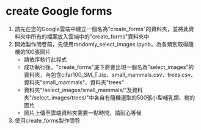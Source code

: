# create Google forms
1. 請先在您的Google雲端中建立一個名為"create_forms"的資料夾，並將此資料夾中所有的檔案放入雲端中的"create_forms"資料夾中
2. 開始製作問卷前，先使用randomly_select_images.ipynb，為各類別取得隨機的100張圖片
    * 請依序執行此程式
    * 成功執行後，"create_forms"底下將會出現一個名為"select_images"的資料夾，內包含cifar100_SM_T.zip、small_mammals.csv、trees.csv、資料夾"small_mammals"、資料夾"trees"
    * 資料夾"/select_images/small_mammals/"及資料夾"/select_images/trees/"中各自有隨機選取的500張小型哺乳類、樹的圖片
    * 圖片上傳至雲端資料夾需要一點時間，請耐心等候
3. 使用create_forms製作問卷
